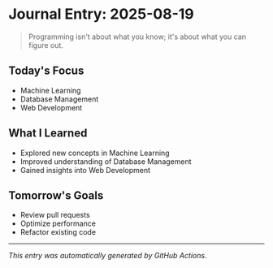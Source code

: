 # Journal Entry: 2025-08-19

> Programming isn't about what you know; it's about what you can figure out.

## Today's Focus
- Machine Learning
- Database Management
- Web Development

## What I Learned
- Explored new concepts in Machine Learning
- Improved understanding of Database Management
- Gained insights into Web Development

## Tomorrow's Goals
- Review pull requests
- Optimize performance
- Refactor existing code

---
*This entry was automatically generated by GitHub Actions.*